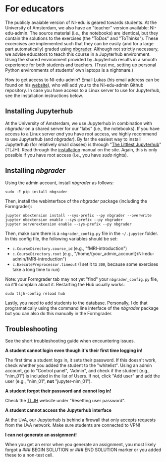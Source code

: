 # For educators
The publicly avaiable version of NI-edu is geared towards students. At the University of Amsterdam,
we also have an "teacher" version available: NI-edu-admin. The source material (i.e., the notebooks)
are identical, but they contain the solutions to the exercises (the "ToDos" and "ToThinks"). These
excercises are implemented such that they can be easily (and for a large part automatically) graded using
[nbgrader](https://nbgrader.readthedocs.io/en/stable/). Although not strictly necessary, we advise educators
to teach this course in a Jupyterhub environment. Using the shared environment provided by Jupyterhub results in a
smooth experience for both students and teachers. (Trust me, setting up personal Python environments of students' own
laptops is a nightmare.)

How to get access to NI-edu-admin? Email Lukas (his email address can be found on his [website](https://lukas-snoek.com/)), who will add you to the NI-edu-admin Github repository. In case you have access to a Linux server to use for Jupyterhub, see the installation instructions below.

## Installing Jupyterhub
At the University of Amsterdam, we use Jupyterhub in combination with *nbgrader* on a shared server for our "labs" (i.e., the notebooks).
If you have access to a Linux server *and* you have root access, we highly recommend to use Jupyterhub (and *nbgrader*). By far the easiest way to install Jupyterhub (for relatively small classes) is through "[The Littlest Jupyterhub](https://tljh.jupyter.org/en/latest/index.html)" (TLJH). Read through the [installation](https://tljh.jupyter.org/en/latest/install/index.html) manual on the site. Again, this is only possible if you have root access (i.e., you have *sudo* rights).

## Installing *nbgrader*
Using the admin account, install *nbgrader* as follows:

```
sudo -E pip install nbgrader
```

Then, install the webinterface of the *nbgrader* package (including the Formgrader):

```
jupyter nbextension install --sys-prefix --py nbgrader --overwrite
jupyter nbextension enable --sys-prefix --py nbgrader
jupyter serverextension enable --sys-prefix --py nbgrader
```

Then, make sure there is a `nbgrader_config.py` file in the `~/.jupyter` folder. In this config file, the following variables should be set:

- `c.CourseDirectory.course_id` (e.g., "fMRI-introduction")
- `c.CourseDirectory.root` (e.g., "/home/{your_admin_account}/NI-edu-admin/fMRI-introduction")
- `c.ExecutePreprocessor.timeout` (I set it to `300`, because some exercises take a long time to run)

Note: your Formgrader tab may not yet "find" your `nbgrader_config.py` file, so it'll complain about it. Restarting the Hub usually works:

```
sudo tljh-config reload hub
```

Lastly, you need to add students to the database. Personally, I do that programatically using the command line interface of the *nbgrader* package but you can also do this manually in the Formgrader.

## Troubleshooting
See the short troubleshooting guide when encountering issues.

**A student cannot login even though it's their first time logging in!**

The first time a student logs in, it sets their password. If this doesn't work, check whether you added the student to the "whitelist". Using an admin account, go to "Control panel", "Admin", and check if the student (e.g., "nim_01") is included in the list of Users. If not, click "Add user" and add the user (e.g., "nim_01", **not** "jupyter-nim_01").

**A student forgot their password and cannot log in!**

Check the [TLJH](https://tljh.jupyter.org/en/latest/howto/auth/firstuse.html) website under "Resetting user password".

**A student cannot access the Jupyterhub interface**

At the UvA, our Jupyterhub is behind a firewall that only accepts requests from the UvA network. Make sure students are connected to VPN!

**I can not generate an assignment!**

When you get an error when you generate an assignment, you most likely forgot a ### BEGIN SOLUTION or ### END SOLUTION marker or you added these to a non-test cell. 
